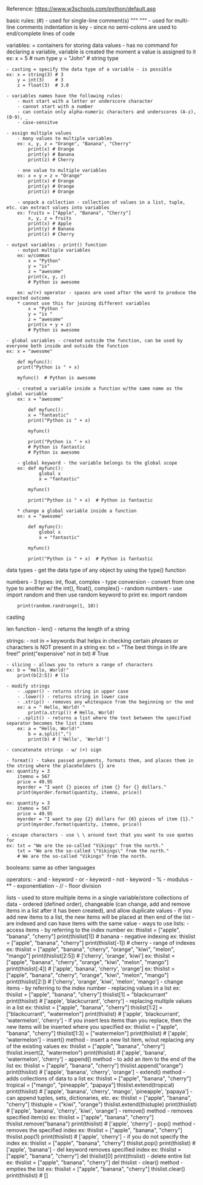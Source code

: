 Reference: https://www.w3schools.com/python/default.asp 

basic rules:
(#) - used for single-line comment(s)
""" """ - used for multi-line comments
indentation is key - since no semi-colons are used to end/complete lines of code

variables:
    = containers for storing data values
    - has no command for declaring a variable, variable is created the moment a value is assigned to it
    ex: x = 5 # num type
        y = "John" # string type

    - casting = specify the data type of a variable - is possible
    ex: x = string(3) # 3
        y = int(3)    # 3
        z = float(3)  # 3.0

    - variables names have the following rules:
        - must start with a letter or underscore character
        - cannot start with a number 
        - can contain only alpha-numeric characters and underscores (A-z), (0-9), _
        - case-sensitve 

    - assign multiple values
        - many values to multiple variables
        ex: x, y, z = "Orange", "Banana", "Cherry"
            print(x) # Orange
            print(y) # Banana 
            print(z) # Cherry

        - one value to multiple variables
        ex: x = y = z = "Orange"
            print(x) # Orange
            print(y) # Orange
            print(z) # Orange

        - unpack a collection - collection of values in a list, tuple, etc. can extract values into variables
        ex: fruits = ["Apple", "Banana", "Cherry"]
            x, y, z = fruits
            print(x) # Apple
            print(y) # Banana
            print(z) # Cherry

    - output variables - print() function
        - output multiple variables 
        ex: w/commas
            x = "Python"
            y = "is"
            z = "awesome"
            print(x, y, z)
            # Python is awesome

        ex: w/(+) operator - spaces are used after the word to produce the expected outcome
        * cannot use this for joining different variables
            x = "Python "
            y = "is "
            z = "awesome"
            print(x + y + z)
            # Python is awesome

    - global variables - created outside the function, can be used by everyone both inside and outside the function  
    ex: x = "awesome"

        def myfunc():
        print("Python is " + x) 

        myfunc()  # Python is awesome

        - created a variable inside a function w/the same name as the global variable
        ex: x = "awesome"

            def myfunc():
            x = "fantastic"
            print("Python is " + x)

            myfunc()

            print("Python is " + x)
            # Python is fantastic
            # Python is awesome 

        - global keyword - the variable belongs to the global scope 
        ex: def myfunc():
                global x
                x = "fantastic"

            myfunc()

            print("Python is " + x)  # Python is fantastic
        
        * change a global variable inside a function 
        ex: x = "awesome"

            def myfunc():
                global x
                x = "fantastic"

            myfunc()

            print("Python is " + x)  # Python is fantastic

data types - get the data type of any object by using the type() function

numbers 
    - 3 types: int, float, complex
    - type conversion - convert from one type to another w/ the int(), float(), complex()
    - random numbers - use import random and then use random keyword to print 
    ex: import random

        print(random.randrange(1, 10)) 

casting 

len function - len() - returns the length of a string

strings:
    - not in = keywords that helps in checking certain phrases or characters is NOT present in a string
    ex: txt = "The best things in life are free!"
        print("expensive" not in txt) # True
    
    - slicing - allows you to return a range of characters
    ex: b = "Hello, World!"
        print(b[2:5]) # llo

    - modify strings
        - .upper() - returns string in upper case
        - .lower() - returns string in lower case
        - .strip() - removes any whitespace from the beginning or the end
        ex: a = " Hello, World! "
            print(a.strip()) # Hello, World!
        - .split() - returns a list where the text between the specified separator becomes the list items
        ex: a = "Hello, World!"
            b = a.split(",")
            print(b) # ['Hello', 'World!']
    
    - concatenate strings - w/ (+) sign

    - format() - takes passed arguments, formats them, and places them in the string where the placeholders {} are
    ex: quantity = 3
        itemno = 567
        price = 49.95
        myorder = "I want {} pieces of item {} for {} dollars."
        print(myorder.format(quantity, itemno, price)) 

    ex: quantity = 3
        itemno = 567
        price = 49.95
        myorder = "I want to pay {2} dollars for {0} pieces of item {1}."
        print(myorder.format(quantity, itemno, price)) 

    - escape characters - use \ \ around text that you want to use quotes for 
    ex: txt = "We are the so-called "Vikings" from the north."
        txt = "We are the so-called \"Vikings\" from the north." 
        # We are the so-called "Vikings" from the north.
    
booleans: same as other languages

operators:
    - and - keyword
    - or - keyword
    - not - keyword
    - % - modulus
    - ** - exponentiation
    - // - floor division

lists - used to store multiple items in a single variable/store collections of data
      - ordered (defined order), changeable (can change, add and remove items in a list after it has been created), and allow duplicate values
      - if you add new items to a list, the new items will be placed at then end of the list
      - are indexed and can have items with the same value
      - ways to use lists:
        - access items - by referring to the index number
            ex: thislist = ["apple", "banana", "cherry"]
                print(thislist[1]) # banana
            - negative indexing
            ex: thislist = ["apple", "banana", "cherry"]
                print(thislist[-1]) # cherry 
            - range of indexes 
            ex: thislist = ["apple", "banana", "cherry", "orange", "kiwi", "melon", "mango"]
                print(thislist[2:5]) # ['cherry', 'orange', 'kiwi']
            ex: thislist = ["apple", "banana", "cherry", "orange", "kiwi", "melon", "mango"]
                print(thislist[:4]) # ['apple', 'banana', 'cherry', 'orange'] 
            ex: thislist = ["apple", "banana", "cherry", "orange", "kiwi", "melon", "mango"]
                print(thislist[2:]) # ['cherry', 'orange', 'kiwi', 'melon', 'mango']
        - change items - by referring to the index number
            - replacing values in a list
            ex: thislist = ["apple", "banana", "cherry"]
            thislist[1] = "blackcurrant"
            print(thislist) # ['apple', 'blackcurrant', 'cherry']
            - replacing multiple values in a list
            ex: thislist = ["apple", "banana", "cherry"]
                thislist[1:2] = ["blackcurrant", "watermelon"]
                print(thislist) # ['apple', 'blackcurrant', 'watermelon', 'cherry']
            - if you insert less items than you replace, then the new items will be inserted  where you specified
            ex: thislist = ["apple", "banana", "cherry"]
                thislist[1:3] = ["watermelon"]
                print(thislist) # ['apple', 'watermelon']
            - insert() method - insert a new list item, w/out replacing any of the existing values 
            ex: thislist = ["apple", "banana", "cherry"]
                thislist.insert(2, "watermelon")
                print(thislist) # ['apple', 'banana', 'watermelon', 'cherry']
            - append() method - to add an item to the end of the list 
            ex: thislist = ["apple", "banana", "cherry"]
                thislist.append("orange")
                print(thislist) # ['apple', 'banana', 'cherry', 'orange']
            - extend() method - adds collections of data to a list
            ex: thislist = ["apple", "banana", "cherry"]
                tropical = ["mango", "pineapple", "papaya"]
                thislist.extend(tropical)
                print(thislist) # ['apple', 'banana', 'cherry', 'mango', 'pineapple', 'papaya']
                - can append tuples, sets, dictionaries, etc.
                ex: thislist = ["apple", "banana", "cherry"]
                    thistuple = ("kiwi", "orange")
                    thislist.extend(thistuple)
                    print(thislist) # ['apple', 'banana', 'cherry', 'kiwi', 'orange']
            - remove() method - removes specified item(s)
            ex: thislist = ["apple", "banana", "cherry"]
                thislist.remove("banana")
                print(thislist) # ['apple', 'cherry']
            - pop() method - removes the specified index
            ex: thislist = ["apple", "banana", "cherry"]
                thislist.pop(1)
                print(thislist) # ['apple', 'cherry']
                - if you do not specify the index
                ex: thislist = ["apple", "banana", "cherry"]
                    thislist.pop()
                    print(thislist) # ['apple', 'banana']
            - del keyword removes specified index
            ex: thislist = ["apple", "banana", "cherry"]
                del thislist[0]
                print(thislist)
                - delete entire list
                ex: thislist = ["apple", "banana", "cherry"]
                    del thislist
            - clear() method - empties the list
            ex: thislist = ["apple", "banana", "cherry"]
                thislist.clear()
                print(thislist) # []
            

        
        